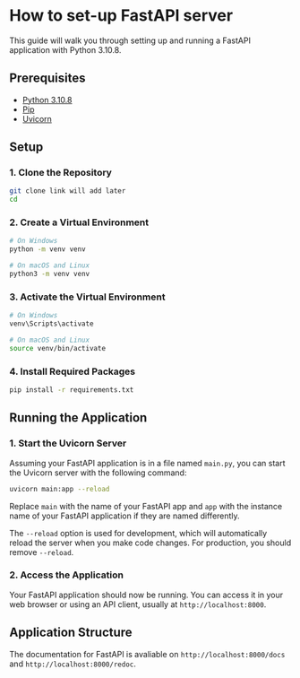 # How to set-up FastAPI server

This guide will walk you through setting up and running a FastAPI application with Python 3.10.8.

## Prerequisites

- [Python 3.10.8](https://www.python.org/downloads/release/python-3108/)
- [Pip](https://pip.pypa.io/en/stable/installation/)
- [Uvicorn](https://www.uvicorn.org/)

## Setup

### 1. Clone the Repository

```bash
git clone link will add later
cd 
```

### 2. Create a Virtual Environment

```bash
# On Windows
python -m venv venv

# On macOS and Linux
python3 -m venv venv
```

### 3. Activate the Virtual Environment

```bash
# On Windows
venv\Scripts\activate

# On macOS and Linux
source venv/bin/activate
```

### 4. Install Required Packages

```bash
pip install -r requirements.txt
```

## Running the Application

### 1. Start the Uvicorn Server

Assuming your FastAPI application is in a file named `main.py`, you can start the Uvicorn server with the following command:

```bash
uvicorn main:app --reload
```

Replace `main` with the name of your FastAPI app and `app` with the instance name of your FastAPI application if they are named differently.

The `--reload` option is used for development, which will automatically reload the server when you make code changes. For production, you should remove `--reload`.

### 2. Access the Application

Your FastAPI application should now be running. You can access it in your web browser or using an API client, usually at `http://localhost:8000`.

## Application Structure

The documentation for FastAPI is avaliable on `http://localhost:8000/docs` and `http://localhost:8000/redoc`.